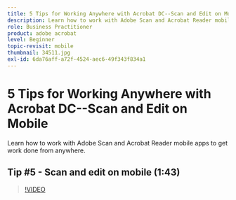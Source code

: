 ```yaml
---
title: 5 Tips for Working Anywhere with Acrobat DC--Scan and Edit on Mobile
description: Learn how to work with Adobe Scan and Acrobat Reader mobile apps to get work done from anywhere
role: Business Practitioner
product: adobe acrobat
level: Beginner
topic-revisit: mobile
thumbnail: 34511.jpg
exl-id: 6da76aff-a72f-4524-aec6-49f343f834a1
---
```

# 5 Tips for Working Anywhere with Acrobat DC--Scan and Edit on Mobile

Learn how to work with Adobe Scan and Acrobat Reader mobile apps to get work done from anywhere.

## Tip #5 - Scan and edit on mobile (1:43)

>[!VIDEO](https://video.tv.adobe.com/v/34511)
